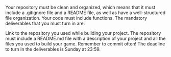 Your repository must be clean and organized, which means that it must include a .gitignore file and a README file, as well as have a well-structured file organization.
Your code must include functions.
The mandatory deliverables that you must turn in are:

Link to the repository you used while building your project. The repository must include a README.md file with a description of your project and all the files you used to build your game. Remember to commit often!
The deadline to turn in the deliverables is Sunday at 23:59.
